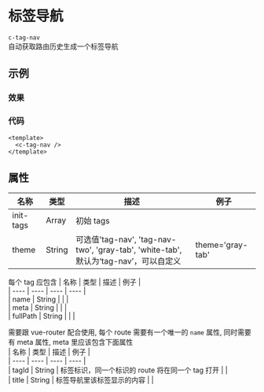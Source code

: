 # 标签导航

`c-tag-nav`  
自动获取路由历史生成一个标签导航

## 示例

### 效果

<Demo>
  <TagNavDemo />
</Demo>

### 代码

```vue
<template>
  <c-tag-nav />
</template>
```

## 属性

| 名称      | 类型   | 描述                                                                                 | 例子             |
| --------- | ------ | ------------------------------------------------------------------------------------ | ---------------- |
| init-tags | Array  | 初始 tags                                                                            |                  |
| theme     | String | 可选值'tag-nav', 'tag-nav-two', 'gray-tab', 'white-tab', 默认为‘tag-nav’，可以自定义 | theme='gray-tab' |

每个 tag 应包含
| 名称 | 类型 | 描述 | 例子 |  
| ---- | ---- | ---- | ---- |  
| name | String | | |  
| meta | String | | |  
| fullPath | String | | |

需要跟 vue-router 配合使用, 每个 route 需要有一个唯一的 `name` 属性, 同时需要有 meta 属性, meta 里应该包含下面属性  
| 名称 | 类型 | 描述 | 例子 |  
| ---- | ---- | ---- | ---- |  
| tagId | String | 标签标识，同一个标识的 route 将在同一个 tag 打开 | |  
| title | String | 标签导航里该标签显示的内容 | |
